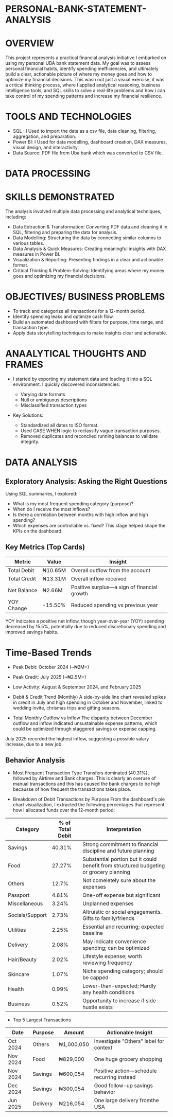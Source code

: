 
# PERSONAL-BANK-STATEMENT-ANALYSIS

# OVERVIEW
This project represents a practical financial analysis initiative I embarked on using my personal UBA bank statement data. My goal was to assess personal financial habits, identify spending inefficiencies, and ultimately build a clear, actionable picture of where my money goes and how to optimize my financial decisions.
This wasn not just a visual exercise, it was a critical thinking process, where I applied analytical reasoning, business intelligence tools, and SQL skills to solve a real-life problems and how i can take control of my spending patterns and increase my financial resilience.


# TOOLS AND TECHNOLOGIES
* SQL : I Used to import the data as a csv file, data cleaning, filtering, aggregation, and preparation.
* Power BI: I Used for data modelling, dashboard creation, DAX measures, visual design, and interactivity.
* Data Source: PDF file from Uba bank which was converted to CSV file.

# DATA PROCESSING


# SKILLS DEMONSTRATED
The analysis involved multiple data processing and analytical techniques, including:

* Data Extraction & Transformation: Converting PDF data and cleaning it in SQL, filtering and preparing the data for analysis.
* Data Modelling: Structuring the data by connecting similar columns to various tables. 
* Data Analysis & Quick Measures: Creating meaningful insights with DAX measures in Power BI.
* Visualization & Reporting: Presenting findings in a clear and actionable format.
* Critical Thinking & Problem-Solving: Identifying areas where my money goes and optimizing my financial decisions.

# OBJECTIVES/ BUSINESS PROBLEMS
* To track and categorize all transactions for a 12-month period.
* Identify spending leaks and optimize cash flow.
* Build an automated dashboard with filters for purpose, time range, and transaction type.
* Apply data storytelling techniques to make insights clear and actionable.

# ANAALYTICAL THOUGHTS AND FRAMES
* I started by exporting my statement data and loading it into a SQL environment. I quickly discovered inconsistencies:
    - Varying date formats
    - Null or ambiguous descriptions
    - Misclassified transaction types

* Key Solutions:
    - Standardized all dates to ISO format.
    - Used CASE WHEN logic to reclassify vague transaction purposes.
    - Removed duplicates and reconciled running balances to validate integrity.

# DATA ANALYSIS
## Exploratory Analysis: Asking the Right Questions
Using SQL summaries, I explored:
* What is my most frequent spending category (purpose)?
* When do I receive the most inflows?
* Is there a correlation between months with high inflow and high spending?
* Which expenses are controllable vs. fixed?
This stage helped shape the KPIs on the dashboard.

## Key Metrics (Top Cards)
| Metric	| Value	  |Insight |
|---------|---------|--------|
|Total Debit|	₦10.65M	| Overall outflow from the account|
|Total Credit|	₦13.31M|	Overall inflow received|
|Net Balance	| ₦2.66M	| Positive surplus—a sign of financial growth|
|YOY Change	| -15.50%	| Reduced spending vs previous year|

YOY indicates a positive net inflow, though year-over-year (YOY) spending decreased by 15.5%, potentially due to reduced discretionary spending and improved savings habits.

# Time-Based Trends
* Peak Debit: October 2024 (~₦2M+)
* Peak Credit: July 2025 (~₦2.5M+)
* Low Activity: August & September 2024, and February 2025

* Debit & Credit Trend (Monthly)
A side-by-side line chart revealed spikes in credit in July and high spending in October and November, linked to wedding invite, chrismas trips and  gifting seasons.

* Total Monthly Outflow vs Inflow
The disparity between December outflow and inflow indicated unsustainable expense patterns, which could be optimized through staggered savings or expense capping.

July 2025 recorded the highest inflow, suggesting a possible salary increase, due to a new job.

## Behavior Analysis
* Most Frequent Transaction Type
Transfers dominated (40.31%), followed by Airtime and Bank charges. This is clearly an overuse of manual transactions and this has caused the bank charges to be high becausse of how frequent the transactions takes place.

* Breakdown of Debit Transactions by Purpose
From the dashboard's pie chart visualization, I extracted the following percentages that represent how I allocated funds over the 12-month period:

|Category	|% of Total Debit	|Interpretation|
|-----------|-------------------|--------------|
|Savings	|40.31%	            |Strong commitment to financial discipline and future planning|
|Food	    | 27.27%            |Substantial portion but it could benefit from structured budgeting or grocery planning|
|Others	    |12.7%	            |Not comeletely sure about the expenses|
|Passport	|4.81%	            |One-off expense but significant|
|Miscellaneous|	3.24%	        |Unplanned expenses|
|Socials/Support|	2.73%	    |Altruistic or social engagements. Gifts to family/friends|
|Utilities	|2.25%	            |Essential and recurring; expected baseline|
|Delivery	|2.08%	            |May indicate convenience spending; can be optimized|
|Hair/Beauty|2.02%	            |Lifestyle expense; worth reviewing frequency|
|Skincare	|1.07%	            |Niche spending category; should be capped|
|Health	    |0.99%              |Lower-than-expected; Hardly any health conditions|
|Business	|0.52%	            |Opportunity to increase if side hustle exists|


* Top 5 Largest Transactions

|Date	|Purpose	|Amount	    |Actionable Insight|
|-------|-----------|-----------|------------------|
|Oct 2024|	Others	|₦1,000,050	|Investigate "Others" label for context|
|Nov 2024|	Food	|₦829,000	|One huge grocery shopping|
|Nov 2024|	Savings	|₦600,054	|Positive action—schedule recurring instead|
|Dec 2024|	Savings	|₦300,054	|Good follow-up savings behavior|
|Jun 2025|	Delivery|₦216,054	|One large delivery fromthe USA|
